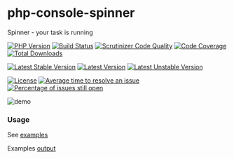 # php-console-spinner
Spinner - your task is running

[![PHP Version](https://img.shields.io/packagist/php-v/alecrabbit/php-console-spinner.svg)](https://php.net/)
[![Build Status](https://travis-ci.com/alecrabbit/php-console-spinner.svg?branch=master)](https://travis-ci.com/alecrabbit/php-console-spinner)
[![Scrutinizer Code Quality](https://scrutinizer-ci.com/g/alecrabbit/php-console-spinner/badges/quality-score.png?b=master)](https://scrutinizer-ci.com/g/alecrabbit/php-console-spinner/?branch=master)
[![Code Coverage](https://scrutinizer-ci.com/g/alecrabbit/php-console-spinner/badges/coverage.png?b=master)](https://scrutinizer-ci.com/g/alecrabbit/php-console-spinner/?branch=master)
[![Total Downloads](https://poser.pugx.org/alecrabbit/php-console-spinner/downloads)](https://packagist.org/packages/alecrabbit/php-console-spinner)

[![Latest Stable Version](https://poser.pugx.org/alecrabbit/php-console-spinner/v/stable)](https://packagist.org/packages/alecrabbit/php-console-spinner)
[![Latest Version](https://img.shields.io/packagist/v/alecrabbit/php-console-spinner.svg)](https://packagist.org/packages/alecrabbit/php-console-spinner)
[![Latest Unstable Version](https://poser.pugx.org/alecrabbit/php-console-spinner/v/unstable)](https://packagist.org/packages/alecrabbit/php-console-spinner)

[![License](https://poser.pugx.org/alecrabbit/php-console-spinner/license)](https://packagist.org/packages/alecrabbit/php-console-spinner)
[![Average time to resolve an issue](http://isitmaintained.com/badge/resolution/alecrabbit/php-console-spinner.svg)](http://isitmaintained.com/project/alecrabbit/php-console-spinner "Average time to resolve an issue")
[![Percentage of issues still open](http://isitmaintained.com/badge/open/alecrabbit/php-console-spinner.svg)](http://isitmaintained.com/project/alecrabbit/php-console-spinner "Percentage of issues still open")

![demo](https://raw.githubusercontent.com/alecrabbit/php-console-spinner/master/docs/images/demo.php.gif)

### Usage
See [examples](https://github.com/alecrabbit/php-console-spinner/tree/master/examples)

Examples [output](docs/examples_output.md)
